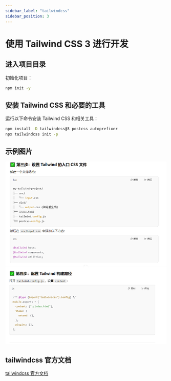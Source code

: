 ```yaml
---
sidebar_label: "tailwindcss"
sidebar_position: 3
---
```

# 使用 Tailwind CSS 3 进行开发

## 进入项目目录

初始化项目：

```bash
npm init -y
```

## 安装 Tailwind CSS 和必要的工具

运行以下命令安装 Tailwind CSS 和相关工具：

```bash
npm install -D tailwindcss@3 postcss autoprefixer
npx tailwindcss init -p
```

## 示例图片

![示例图片](../../../../src/image/t_image23.png)
![示例图片](../../../../src/image/t_image24.png)

## tailwindcss 官方文档

[tailwindcss 官方文档](https://tailwindcss.com/docs/installation?ref=devdocs)
